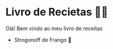 # Livro de Recietas :woman_cook:

Olá! Bem vindo ao meu livro de receitas 

- Strogonoff de Frango :chicken:

